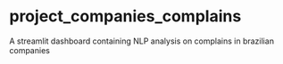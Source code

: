 # project_companies_complains
A streamlit dashboard containing NLP analysis on complains in brazilian companies
